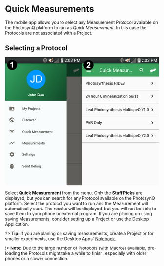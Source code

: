 # Quick Measurements

The mobile app allows you to select any Measurement Protocol available on the PhotosynQ platform to run as *Quick Measurement*. In this case the Protocols are not associated with a Project.

## Selecting a Protocol

![1. Select Quick Measurements from the Menu. 2. Select a Measurement Protocol](images/android-quick-measurements.png)

Select **Quick Measurement** from the menu. Only the **Staff Picks** are displayed, but you can search for any Protocol available on the PhotosynQ platform. Select the protocol you want to run and the Measurement will automatically start. The results will be displayed, but you will not be able to save them to your phone or external program. If you are planing on using saving Measurements, consider setting up a Project or use the Desktop Application.

?> **Tip:** If you are planing on saving measurements, create a Project or for smaller experiments, use the Desktop Apps' [Notebook](desktop-application/notebook).

!> **Note:** Due to the large number of Protocols (with Macros) available, pre-loading the Protocols might take a while to finish, especially with older phones or a slower connection.